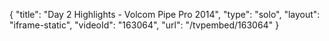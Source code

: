 {
    "title": "Day 2 Highlights - Volcom Pipe Pro 2014",
    "type": "solo",
    "layout": "iframe-static",
    "videoId": "163064",
    "url": "\/tvpembed\/163064"
}